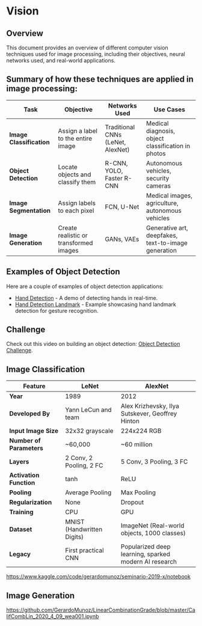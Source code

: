 
# Vision

## Overview
This document provides an overview of different computer vision techniques used for image processing, including their objectives, neural networks used, and real-world applications.

## Summary of how these techniques are applied in image processing:

| **Task**               | **Objective**                               | **Networks Used**               | **Use Cases**                                    |
|------------------------|---------------------------------------------|---------------------------------|--------------------------------------------------|
| **Image Classification**| Assign a label to the entire image          | Traditional CNNs (LeNet, AlexNet) | Medical diagnosis, object classification in photos |
| **Object Detection**    | Locate objects and classify them            | R-CNN, YOLO, Faster R-CNN        | Autonomous vehicles, security cameras            |
| **Image Segmentation**  | Assign labels to each pixel                 | FCN, U-Net                       | Medical images, agriculture, autonomous vehicles |
| **Image Generation**    | Create realistic or transformed images      | GANs, VAEs                       | Generative art, deepfakes, text-to-image generation |

## Examples of Object Detection
Here are a couple of examples of object detection applications:
* [Hand Detection](https://gerardomunoz.github.io/Vision/Hand_Detection.html) - A demo of detecting hands in real-time.
* [Hand Detection Landmark](https://gerardomunoz.github.io/Vision/Hand_Detection_LandMark.html) - Example showcasing hand landmark detection for gesture recognition.

## Challenge
Check out this video on building an object detection: [Object Detection Challenge](https://www.youtube.com/watch?v=sGDJwilP-oo).

## Image Classification

| Feature                 | **LeNet**                           | **AlexNet**                                  |
|-------------------------|-------------------------------------|----------------------------------------------|
| **Year**                | 1989                                | 2012                                         |
| **Developed By**        | Yann LeCun and team                 | Alex Krizhevsky, Ilya Sutskever, Geoffrey Hinton |
| **Input Image Size**    | 32x32 grayscale                     | 224x224 RGB                                  |
| **Number of Parameters**| ~60,000                             | ~60 million                                  |
| **Layers**              | 2 Conv, 2 Pooling, 2 FC             | 5 Conv, 3 Pooling, 3 FC                      |
| **Activation Function** | tanh                                | ReLU                                         |
| **Pooling**             | Average Pooling                     | Max Pooling                                  |
| **Regularization**      | None                                | Dropout                                      |
| **Training**            | CPU                                 | GPU                                          |
| **Dataset**             | MNIST (Handwritten Digits)          | ImageNet (Real-world objects, 1000 classes)  |
| **Legacy**              | First practical CNN                 | Popularized deep learning, sparked modern AI research |

https://www.kaggle.com/code/gerardomunoz/seminario-2019-x/notebook


## Image Generation
https://github.com/GerardoMunoz/LinearCombinationGrade/blob/master/CalifCombLin_2020_4_09_wea001.ipynb
